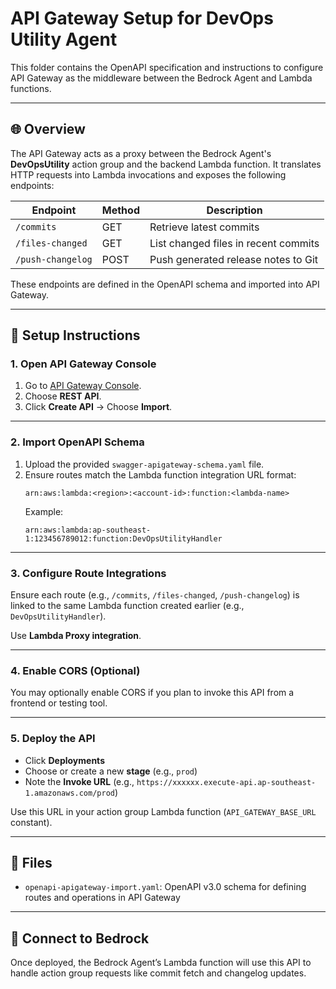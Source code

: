 # API Gateway Setup for DevOps Utility Agent

This folder contains the OpenAPI specification and instructions to configure API Gateway as the middleware between the Bedrock Agent and Lambda functions.

---

## 🌐 Overview

The API Gateway acts as a proxy between the Bedrock Agent's **DevOpsUtility** action group and the backend Lambda function. It translates HTTP requests into Lambda invocations and exposes the following endpoints:

| Endpoint           | Method | Description                          |
|--------------------|--------|--------------------------------------|
| `/commits`         | GET    | Retrieve latest commits              |
| `/files-changed`   | GET    | List changed files in recent commits |
| `/push-changelog`  | POST   | Push generated release notes to Git  |

These endpoints are defined in the OpenAPI schema and imported into API Gateway.

---

## 🚀 Setup Instructions

### 1. Open API Gateway Console

1. Go to [API Gateway Console](https://console.aws.amazon.com/apigateway).
2. Choose **REST API**.
3. Click **Create API** → Choose **Import**.

---

### 2. Import OpenAPI Schema

1. Upload the provided `swagger-apigateway-schema.yaml` file.
2. Ensure routes match the Lambda function integration URL format:
   ```
   arn:aws:lambda:<region>:<account-id>:function:<lambda-name>
   ```
   Example:
   ```
   arn:aws:lambda:ap-southeast-1:123456789012:function:DevOpsUtilityHandler
   ```

---

### 3. Configure Route Integrations

Ensure each route (e.g., `/commits`, `/files-changed`, `/push-changelog`) is linked to the same Lambda function created earlier (e.g., `DevOpsUtilityHandler`).

Use **Lambda Proxy integration**.

---

### 4. Enable CORS (Optional)

You may optionally enable CORS if you plan to invoke this API from a frontend or testing tool.

---

### 5. Deploy the API

- Click **Deployments**
- Choose or create a new **stage** (e.g., `prod`)
- Note the **Invoke URL** (e.g., `https://xxxxxx.execute-api.ap-southeast-1.amazonaws.com/prod`)

Use this URL in your action group Lambda function (`API_GATEWAY_BASE_URL` constant).

---

## 📂 Files

- `openapi-apigateway-import.yaml`: OpenAPI v3.0 schema for defining routes and operations in API Gateway

---

## 🔗 Connect to Bedrock

Once deployed, the Bedrock Agent’s Lambda function will use this API to handle action group requests like commit fetch and changelog updates.

